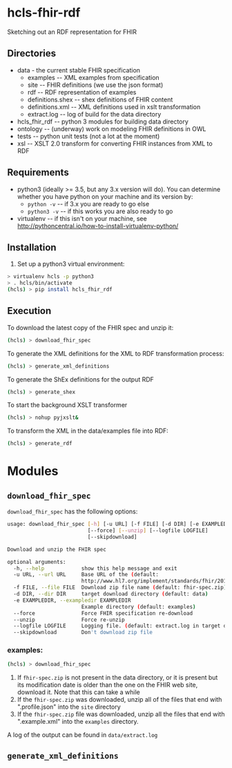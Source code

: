# hcls-fhir-rdf
Sketching out an RDF representation for FHIR

## Directories
* data - the current stable FHIR specification
  * examples -- XML examples from specification
  * site -- FHIR definitions (we use the json format)
  * rdf -- RDF representation of examples
  * definitions.shex -- shex definitions of FHIR content
  * definitions.xml -- XML definitions used in xslt transformation
  * extract.log -- log of build for the data directory
* hcls_fhir_rdf -- python 3 modules for building data directory
* ontology -- (underway) work on modeling FHIR definitions in OWL
* tests -- python unit tests (not a lot at the moment)
* xsl -- XSLT 2.0 transform for converting FHIR instances from XML to RDF

## Requirements
* python3 (ideally >= 3.5, but any 3.x version will do).  You can determine whether you have python on your machine and its version by:
  * `python -v` -- if 3.x you are ready to go else
  * `python3 -v` -- if this works you are also ready to go
* virtualenv -- if this isn't on your machine, see <http://pythoncentral.io/how-to-install-virtualenv-python/>


## Installation
1. Set up a python3 virtual environment:
```bash
> virtualenv hcls -p python3
> . hcls/bin/activate
(hcls) > pip install hcls_fhir_rdf
```

## Execution
To download the latest copy of the FHIR spec and unzip it:

```bash
(hcls) > download_fhir_spec
```

To generate the XML definitions for the XML to RDF transformation process:
```bash
(hcls) > generate_xml_definitions
```

To generate the ShEx definitions for the output RDF
```bash
(hcls) > generate_shex
```

To start the background XSLT transformer
```bash
(hcls) > nohup pyjxslt&
```

To transform the XML in the data/examples file into RDF:
```bash
(hcls) > generate_rdf
```


# Modules
## ```download_fhir_spec```
```download_fhir_spec``` has the following options:

```bash
usage: download_fhir_spec [-h] [-u URL] [-f FILE] [-d DIR] [-e EXAMPLEDIR]
                          [--force] [--unzip] [--logfile LOGFILE]
                          [--skipdownload]

Download and unzip the FHIR spec

optional arguments:
  -h, --help            show this help message and exit
  -u URL, --url URL     Base URL of the (default:
                        http://www.hl7.org/implement/standards/fhir/2015May/)
  -f FILE, --file FILE  Download zip file name (default: fhir-spec.zip)
  -d DIR, --dir DIR     target download directory (default: data)
  -e EXAMPLEDIR, --exampledir EXAMPLEDIR
                        Example directory (default: examples)
  --force               Force FHIR specification re-download 
  --unzip               Force re-unzip
  --logfile LOGFILE     Logging file. (default: extract.log in target directory)
  --skipdownload        Don't download zip file
```
### examples:

```bash
(hcls) > download_fhir_spec
```
1. If `fhir-spec.zip` is not present in the data directory, or it is present but its modification date is older than the one on the FHIR web site, download it.  Note that this can take a while
2. If the `fhir-spec.zip` was downloaded, unzip all of the files that end with ".profile.json" into the `site` directory
3. If the `fhir-spec.zip` file was downloaded, unzip all the files that end with ".example.xml" into the `examples` directory.

A log of the output can be found in `data/extract.log`

## ```generate_xml_definitions```
